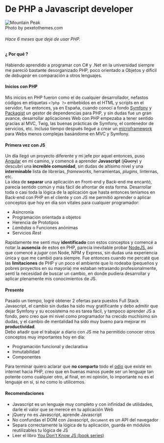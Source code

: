 # De PHP a Javascript developer
![Mountain Peak](https://github.com/juliomatcom/blog/raw/master/content/photodune-2359666-mountain-peak-m.jpg)  
Photo by pexetothemes.com


###### Hace 6 meses que dejé de usar PHP.   

#### ¿ Por qué ?   
Habiendo aprendido a programar con C# y .Net en la universidad siempre me pareció bastante desorganizado PHP, poco orientado a Objetos y díficil de *debugear* en comparación a otros lenguajes.  

#### Inicios con PHP
Mis inicios en PHP fueron como el de cualquier desarrollador, nefastos códigos en etiquetas `<?php ?>` embebidos en el HTML y scripts en el servidor, fue entonces, ya en España, cuando conocí a fondo [Symfony](https://www.symfony.com) y [Packagist](https://packagist.org/) un gestor de dependencias para PHP, y sin dudas fue un gran avance, desarrollar aplicaciones Web con PHP empezaba a tener sentido gracias al MVC, Twig, las buenas prácticas de Symfony, el contenedor de servicios, etc. Incluso tiempo después llegué a crear un [microframework](https://github.com/juliomatcom/one-php-microframework) para Webs menos complejas basándome en MVC y Symfony. 

#### Primera vez con JS
Un día llegó un proyecto diferente y mi jefe por aquel entonces, puso [Angular](https://angularjs.org/) en mi camino, y comencé a aprender **Javascript** (<del>jQuery</del>) y descubrí una **increible comunidad**, sin dudas de altísimo nivel y una **interminable** lista de librerías, *frameworks*, herramientas, *plugins*, linternas, etc.  
La idea de **separar** una aplicación en Front-end y Back-end me encantó, parecía sentido común y más fácil de afrontar de esta forma. Desarrollar toda o casi toda la lógica de la aplicación que hasta entonces teníamos en Back-end con PHP en el cliente y con JS me permitió aprender o aplicar conceptos que hoy en día son vitales para cualquier programador:

- Asincronía
- Programación orientada a objetos
- Herencia de Prototipos
- *Lambdas* o Funciones anónimas
- Servicios *Rest*  

Rapidamente me sentí muy **identificado** con estos conceptos y comencé a notar la **ausencia** de estos en PHP, parecía inevitable probar [NodeJS](https://nodejs.org/es/), asi que comencé a *jugar* con Node, NPM y Express, sin dudas una experiencia única y que me cambió para siempre. Fue entonces cuando me percaté que las **limitaciones** de PHP y un poco el ambiente que lo rodeaba (pequeños y pobres proyectos en su mayoría) me estaban retrasando profesionalmente, sentí la necesidad de buscar un cambio, en donde pudiera desarrollar y aplicar plenamente mis conocimientos de JS.  

#### Presente
Pasado un tiempo, logré obtener 2 ofertas para puestos Full Stack Javascript, el cambio sin dudas ha sido muy gratificante y debo admitir que dejar Symfony y su ecosistema no es tarea fácil, y tampoco aprender JS a fondo, pero creo que mi nivel como programador ha crecido muchísimo sin dudas, y el cambio de mentalidad ha sido muy bueno para mejorar mi **productividad**.  
Debo añadir que el trabajar a diario con JS me ha permitido conocer otros conceptos muy importantes hoy en día:

- Programación funcional y declarativa
- Inmutabilidad
- Componentes

Para terminar quiero aclarar que **no comparto** todo el [odio](https://www.google.es/search?q=why%20php%20sucks) que existe en internet hacia PHP, creo que en buenas manos puede ser un lenguaje tan potente como cualquier otro, al final, en mi opinión, lo importante no es el lenguaje en sí, si no como lo utilicemos.

#### Recomendaciones
- Javascript es un lenguaje muy completo y con infinidad de utilidades, darle el valor que se merece en tu aplicación Web
- jQuery no es Javascript, aprende Javascript
- No confundas el DOM con Javascript, `document` es un API del navegador
- Separa correctamente la lógica de tu aplicación, guarda en módulos reutilizables tu lógica de JS
- Leer el libro [You Don't Know JS (book series)](https://github.com/getify/You-Dont-Know-JS)
